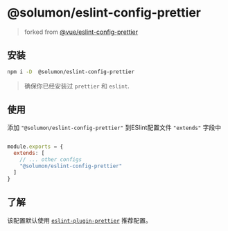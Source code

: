 # @solumon/eslint-config-prettier

> forked from [@vue/eslint-config-prettier](https://github.com/vuejs/eslint-config-prettier)


## 安装
```sh
npm i -D  @solumon/eslint-config-prettier
```

> 确保你已经安装过 `prettier` 和 `eslint`.

## 使用

添加 `"@solumon/eslint-config-prettier"` 到ESlint配置文件 `"extends"` 字段中

```js

module.exports = {
  extends: [
    // ... other configs
    "@solumon/eslint-config-prettier"
  ]
}
```

## 了解

该配置默认使用 [`eslint-plugin-prettier`](https://github.com/prettier/eslint-plugin-prettier/#recommended-configuration) 推荐配置。
